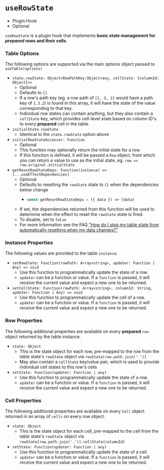 # `useRowState`

- Plugin Hook
- Optional

`useRowState` is a plugin hook that implements **basic state management for _prepared_ rows and their cells**.

### Table Options

The following options are supported via the main options object passed to `useTable(options)`

- `state.rowState: Object<RowPathKey:Object<any, cellState: {columnId: Object}>>`
  - Optional
  - Defaults to `{}`
  - If a row's path key (eg. a row path of `[1, 3, 2]` would have a path key of `1.3.2`) is found in this array, it will have the state of the value corresponding to that key.
  - Individual row states can contain anything, but they also contain a `cellState` key, which provides cell-level state based on column ID's to every
    **prepared** cell in the table.
- `initialState.rowState`
  - Identical to the `state.rowState` option above
- `initialRowStateAccessor: Function`
  - Optional
  - This function may optionally return the initial state for a row.
  - If this function is defined, it will be passed a `Row` object, from which you can return a value to use as the initial state, eg. `row => row.original.initialState`
- `getResetRowStateDeps: Function(instance) => [...useEffectDependencies]`
  - Optional
  - Defaults to resetting the `rowState` state to `{}` when the dependencies below change
    - ```js
      const getResetRowStateDeps = ({ data }) => [data]
      ```
  - If set, the dependencies returned from this function will be used to determine when the effect to reset the `rowState` state is fired.
  - To disable, set to `false`
  - For more information see the FAQ ["How do I stop my table state from automatically resetting when my data changes?"](./faq#how-do-i-stop-my-table-state-from-automatically-resetting-when-my-data-changes)

### Instance Properties

The following values are provided to the table `instance`:

- `setRowState: Function(rowPath: Array<string>, updater: Function | Any) => void`
  - Use this function to programmatically update the state of a row.
  - `updater` can be a function or value. If a `function` is passed, it will receive the current value and expect a new one to be returned.
- `setCellState: Function(rowPath: Array<string>, columnId: String, updater: Function | Any) => void`
  - Use this function to programmatically update the cell of a row.
  - `updater` can be a function or value. If a `function` is passed, it will receive the current value and expect a new one to be returned.

### Row Properties

The following additional properties are available on every **prepared** `row` object returned by the table instance.

- `state: Object`
  - This is the state object for each row, pre-mapped to the row from the table state's `rowState` object via `rowState[row.path.join('.')]`
  - May also contain a `cellState` key/value pair, which is used to provide individual cell states to this row's cells
- `setState: Function(updater: Function | any)`
  - Use this function to programmatically update the state of a row.
  - `updater` can be a function or value. If a `function` is passed, it will receive the current value and expect a new one to be returned.

### Cell Properties

The following additional properties are available on every `Cell` object returned in an array of `cells` on every row object.

- `state: Object`
  - This is the state object for each cell, pre-mapped to the cell from the table state's `rowState` object via `rowState[row.path.join('.')].cellState[columnId]`
- `setState: Function(updater: Function | any)`
  - Use this function to programmatically update the state of a cell.
  - `updater` can be a function or value. If a `function` is passed, it will receive the current value and expect a new one to be returned.
